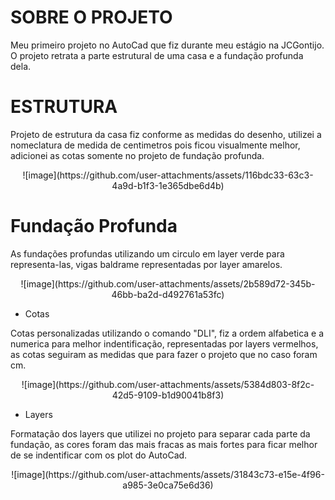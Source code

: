 # SOBRE O PROJETO

Meu primeiro projeto no AutoCad que fiz durante meu estágio na JCGontijo. O projeto retrata a parte estrutural de uma casa e a fundação profunda dela.

# ESTRUTURA

Projeto de estrutura da casa fiz conforme as medidas do desenho, utilizei a nomeclatura de medida de centimetros pois ficou visualmente melhor, adicionei as cotas somente no projeto de fundação profunda. 

<div align="center">
  ![image](https://github.com/user-attachments/assets/116bdc33-63c3-4a9d-b1f3-1e365dbe6d4b)
</div>

# Fundação Profunda

As fundações profundas utilizando um circulo em layer verde para representa-las, vigas baldrame representadas por layer amarelos.

<div align="center">
![image](https://github.com/user-attachments/assets/2b589d72-345b-46bb-ba2d-d492761a53fc)
</div>

- Cotas

Cotas personalizadas utilizando o comando "DLI", fiz a ordem alfabetica e a numerica para melhor indentificação, representadas por layers vermelhos, as cotas seguiram as medidas que para fazer o projeto que no caso foram cm.

<div align="center">
![image](https://github.com/user-attachments/assets/5384d803-8f2c-42d5-9109-b1d90041b8f3)
</div>

- Layers

Formatação dos layers que utilizei no projeto para separar cada parte da fundação, as cores foram das mais fracas as mais fortes para ficar melhor de se indentificar com os plot do AutoCad.

<div align="center">
![image](https://github.com/user-attachments/assets/31843c73-e15e-4f96-a985-3e0ca75e6d36)
</div>
